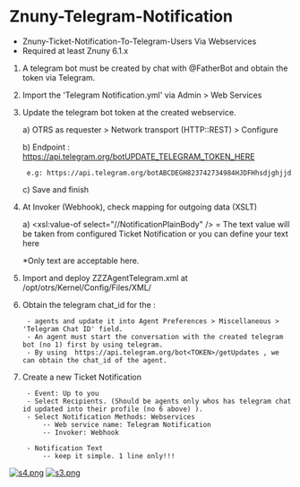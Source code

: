 # Znuny-Telegram-Notification
- Znuny-Ticket-Notification-To-Telegram-Users Via Webservices
- Required at least Znuny 6.1.x

1. A telegram bot must be created by chat with @FatherBot and obtain the token via Telegram.  


2. Import the 'Telegram Notification.yml' via Admin > Web Services


3. Update the telegram bot token at the created webservice.

	a) OTRS as requester > Network transport (HTTP::REST) > Configure
	
	b) Endpoint : https://api.telegram.org/botUPDATE_TELEGRAM_TOKEN_HERE
	
		e.g: https://api.telegram.org/botABCDEGH823742734984HJDFHhsdjghjjd

	c) Save and finish

	
4. At Invoker (Webhook), check mapping for outgoing data (XSLT)
	
	a) <text><xsl:value-of select="//NotificationPlainBody" /></text> = The text value will be taken from configured Ticket Notification or you can define your text here
	
	*Only text are acceptable here.

	
5. Import and deploy ZZZAgentTelegram.xml at /opt/otrs/Kernel/Config/Files/XML/


6. Obtain the telegram chat_id for the :

		- agents and update it into Agent Preferences > Miscellaneous > 'Telegram Chat ID' field. 
		- An agent must start the conversation with the created telegram bot (no 1) first by using telegram.  
		- By using  https://api.telegram.org/bot<TOKEN>/getUpdates , we can obtain the chat_id of the agent. 


7. Create a new Ticket Notification  

		- Event: Up to you
		- Select Recipients. (Should be agents only whos has telegram chat id updated into their profile (no 6 above) ).
		- Select Notification Methods: Webservices 
			-- Web service name: Telegram Notification
			-- Invoker: Webhook 
		
		- Notification Text
			-- keep it simple. 1 line only!!!

[![s4.png](https://i.postimg.cc/CLB3pqSy/Screenshot-2022-09-25-052348.png)](https://postimg.cc/dLFH8Dhn)
[![s3.png](https://i.postimg.cc/mZ6vnwxN/Screenshot-2022-09-25-052244.png)](https://postimg.cc/F13Cd0H7)

